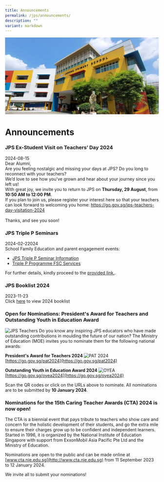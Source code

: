 ```yaml
---
title: Announcements
permalink: /jps/announcements/
description: ""
variant: markdown
---
```

![](/images/JPS_School_Front_Banner.jpg)

Announcements
=============
### JPS Ex-Student Visit on Teachers’ Day 2024

2024-08-15<br>
Dear Alumni,<br>
Are you feeling nostalgic and missing your days at JPS? Do you long to reconnect with your teachers?<br>
We’d love to see how you’ve grown and hear about your journey since you left us!<br>
With great joy, we invite you to return to JPS on **Thursday, 29 August**, from **10:50 AM to 12:00 PM**.<br>
If you plan to join us, please register your interest here so that your teachers can look forward to welcoming you home: <a href="https://go.gov.sg/jps-teachers-day-visitation-2024" rel="noopener noreferrer nofollow" target="_blank">https://go.gov.sg/jps-teachers-day-visitation-2024</a>  <br><br>
Thanks, and see you soon!

### JPS Triple P Seminars

2024-02-22024<br>
School Family Education and parent engagement events:
* <a href="/files/Family%20Matters%20At%20JPS/JPS_Triple_P_Seminars_2024.pdf">JPS Triple P Seminar Information </a> <br>
* <a href="[](/files/Family%20Matters%20At%20JPS/Triple_P_Programme_FSC_Services.pdf">Triple P Programme FSC Services</a><br>

For further details, kindly proceed to the [provided link.](/partners/Family-Matters-at-JPS/).


### JPS Booklist 2024

2023-11-23 <br>
Click&nbsp;[here](/forms/jps-booklist-2024/)&nbsp;to view 2024 booklist

### Open for Nominations: **President's Award for Teachers and Outstanding Youth in Education Award**

![JPS Teachers](/images/jps_teachers.jpg)
Do you know any inspiring JPS educators who have made outstanding contributions in moulding the future of our nation? The Ministry of Education (MOE) invites you to nominate them for the following national awards:

**President's Award for Teachers 2024**
![PAT 2024](/images/pat2024.png)<br>
[https://go.gov.sg/pat2024](https://go.gov.sg/pat2024)

**Outstanding Youth in Education Award 2024**
![OYEA](/images/oyea2024a.png)<br>
[https://go.gov.sg/oyea2024](https://go.gov.sg/oyea2024)

Scan the QR codes or click on the URLs above to nominate. All nominations are to be submitted by **10 January 2024**.

### Nominations for the **15th Caring Teacher Awards (CTA) 2024** is now open!
        
The CTA is a biennial event that pays tribute to teachers who show care and concern for the holistic development of their students, and go the extra mile to ensure their charges grow up to be confident and independent learners. Started in 1996, it is organized by the National Institute of Education Singapore with support from ExxonMobil Asia Pacific Pte Ltd and the Ministry of Education.

Nominations are open to the public and can be made online at [www.cta.nie.edu.sg](http://www.cta.nie.edu.sg) from 11 September 2023 to 12 January 2024.

We invite all to submit your nominations!